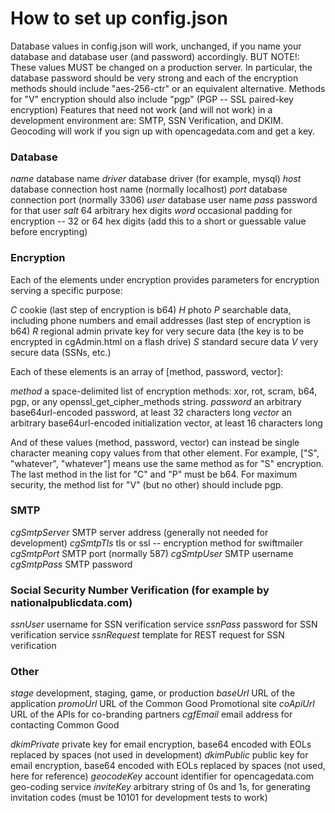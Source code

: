# How to set up config.json

Database values in config.json will work, unchanged, if you name your database and database user (and password) accordingly.
BUT NOTE!: These values MUST be changed on a production server. In particular, the database password should be very strong and each of the encryption methods should include "aes-256-ctr" or an equivalent alternative. Methods for "V" encryption should also include "pgp" (PGP -- SSL paired-key encryption)
Features that need not work (and will not work) in a development environment are: SMTP, SSN Verification, and DKIM.
Geocoding will work if you sign up with opencagedata.com and get a key.

### Database

*name*    database name
*driver*  database driver (for example, mysql)
*host*    database connection host name (normally localhost)
*port*    database connection port (normally 3306)
*user*    database user name
*pass*    password for that user
*salt*    64 arbitrary hex digits
*word*    occasional padding for encryption -- 32 or 64 hex digits (add this to a short or guessable value before encrypting)

### Encryption

Each of the elements under encryption provides parameters for encryption serving a specific purpose:

*C*       cookie (last step of encryption is b64)
*H*       photo
*P*       searchable data, including phone numbers and email addresses (last step of encryption is b64)
*R*       regional admin private key for very secure data (the key is to be encrypted in cgAdmin.html on a flash drive)
*S*       standard secure data
*V*       very secure data (SSNs, etc.)

Each of these elements is an array of [method, password, vector]:

*method*   a space-delimited list of encryption methods: xor, rot, scram, b64, pgp, or any openssl_get_cipher_methods string.
*password* an arbitrary base64url-encoded password, at least 32 characters long
*vector*   an arbitrary base64url-encoded initialization vector, at least 16 characters long

And of these values (method, password, vector) can instead be single character meaning copy values from that other element.
For example, ["S", "whatever", "whatever"] means use the same method as for "S" encryption.
The last method in the list for "C" and "P" must be b64.
For maximum security, the method list for "V" (but no other) should include pgp.

### SMTP

*cgSmtpServer* SMTP server address (generally not needed for development)
*cgSmtpTls*    tls or ssl -- encryption method for swiftmailer
*cgSmtpPort*   SMTP port (normally 587)
*cgSmtpUser*   SMTP username
*cgSmtpPass*   SMTP password

### Social Security Number Verification (for example by nationalpublicdata.com)

*ssnUser*      username for SSN verification service
*ssnPass*      password for SSN verification service
*ssnRequest*   template for REST request for SSN verification

### Other

*stage*        development, staging, game, or production
*baseUrl*      URL of the application
*promoUrl*     URL of the Common Good Promotional site
*coApiUrl*     URL of the APIs for co-branding partners
*cgfEmail*     email address for contacting Common Good

*dkimPrivate*  private key for email encryption, base64 encoded with EOLs replaced by spaces (not used in development)
*dkimPublic*   public key for email encryption, base64 encoded with EOLs replaced by spaces (not used, here for reference)
*geocodeKey*   account identifier for opencagedata.com geo-coding service
*inviteKey*    arbitrary string of 0s and 1s, for generating invitation codes (must be 10101 for development tests to work)

